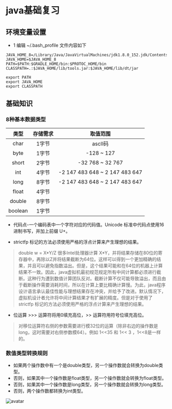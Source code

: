 # java基础复习
######

## 环境变量设置
* 1 编辑 ~/.bash_profile 文件内容如下
```text
JAVA_HOME_8=/Library/Java/JavaVirtualMachines/jdk1.8.0_152.jdk/Contents/Home
JAVA_HOME=$JAVA_HOME_8
PATH=$PATH:$GRADLE_HOME/bin:$PROTOC_HOME/bin
CLASSPATH=.:$JAVA_HOME/lib/tools.jar:$JAVA_HOME/lib/dt/jar

export PATH
export JAVA_HOME
export CLASSPATH
```

## 基础知识
### 8种基本数据类型

|类型|存储需求|取值范围|
|:---:|:---:|:---:|
| char | 1字节 | ascII码 |
| byte | 1字节 | -128 ~ 127 |
| short | 2字节 | -32 768 ~ 32 767 |
| int | 4字节 | -2 147 483 648 ~ 2 147 483 647 |
| long | 8字节 | -2 147 483 648 ~ 2 147 483 647 |
| float | 4字节 | |
| double | 8字节 | |
| boolean | 1字节 | |

* 代码点-一个编码表中一个字符对应的代码值。Unicode 标准中代码点使用16进制书写，并加上前缀 U+。

* strictfp 标记的方法必须使用严格的浮点计算来产生理想的结果。 
 
> double w = X\*Y/Z 很多Intel处理器计算 X*Y，并将结果存储在80位的寄存器中，再除以Z并将结果截断为64位。这样可以得到一个更加精确的结果，并且可以避免指数溢出。但是，这个结果可能和在64位的机器上计算结果不一致。因此，java虚拟机最初规范规定所有中间计算都必须进行截断。这种行为遭到数值计算团队反对。截断计算不仅可能导致溢出，而且由于截断操作需要消耗时间，所以在计算上要比精确计算慢。为此，java程序设计语言承认最佳性能与理想结果存在冲突，并给予了改进。默认情况下，虚拟机设计者允许将中间计算结果才有扩展的精度。但是对于使用了strictfp 标记的方法必须使用严格的浮点计算来产生理想的结果。

* 位运算 >>> 运算符将用0填充高位，>> 运算符用符号位填充高位。  
> 对移位运算符右侧的参数需要进行模32位的运算（除非右边的操作数是long，这时需要对右侧参数模64）。例如 1<<35 和 1<< 3 ，1<<8是一样的。

### 数值类型转换规则

- 如果两个操作数中有一个是double类型，另一个操作数就会转换为double类型。
- 否则，如果其中一个操作数是float类型，另一个操作数就会转换为float类型。
- 否则，如果其中一个操作数是long类型，另一个操作数就会转换为long类型。
- 否则，两个操作数都转换为int类型。

![avatar](../img/8种基本类型转换.png)
